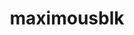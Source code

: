 ---
title: maximousblk
github: https://github.com/maximousblk
mode: dark
transition: 3s
archetype:
  - Little Bit of Everything
---